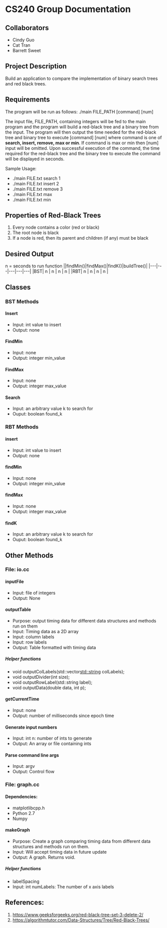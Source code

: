 # CS240 Group Documentation

## Collaborators
- Cindy Guo
- Cat Tran
- Barrett Sweet


## Project Description
Build an application to compare the implementation of binary search trees and red black trees.


## Requirements
The program will be run as follows:
./main FILE_PATH [command] [num]

The input file, FILE_PATH, containing integers will be fed to the main program and the program will build a red-black tree and a binary tree from the input. The program will then output the time needed for the red-black tree and binary tree to execute [command] [num] where command is one of **search, insert, remove, max or min**. If command is max or min then [num] input will be omitted. Upon successful execution of the command, the time required for the red-black tree and the binary tree to execute the command will be displayed in seconds. 

Sample Usage: 
* ./main FILE.txt search 1
* ./main FILE.txt insert 2
* ./main FILE.txt remove 3
* ./main FILE.txt max
* ./main FILE.txt min


## Properties of Red-Black Trees
1. Every node contains a color (red or black)
2. The root node is black
3. If a node is red, then its parent and children (if any) must be black


## Desired Output
n = seconds to run function
||findMin()|findMax()|findK()|buildTree()|
|---|---|---|---|---|
|BST| n | n | n | n |
|RBT| n | n | n | n |


## Classes

### BST Methods

#### Insert
- Input: int value to insert
- Output: none
#### FindMin
- Input: none
- Output: integer min_value
#### FindMax
- Input: none
- Output: integer max_value
#### Search
- Input: an arbitrary value k to search for
- Ouput: boolean found_k

### RBT Methods

#### insert
- Input: int value to insert
- Output: none
#### findMin
- Input: none
- Output: integer min_value
#### findMax
- Input: none
- Output: integer max_value
#### findK
- Input: an arbitrary value k to search for
- Ouput: boolean found_k


## Other Methods

### File: io.cc

#### inputFile
- Input: file of integers
- Output: None

#### outputTable
- Purpose: output timing data for different data structures and methods run on them
- Input: Timing data as a 2D array
- Input: column labels 
- Input: row labels
- Output: Table formatted with timing data
##### Helper functions
- void outputColLabels(std::vector<std::string> colLabels);
- void outputDivider(int size);
- void outputRowLabel(std::string label);
- void outputData(double data, int p);

#### getCurrentTime
- Input: none
- Output: number of milliseconds since epoch time

#### Generate input numbers
- Input: int n: number of ints to generate
- Output: An array or file containing ints

#### Parse command line args
- Input: argv
- Output: Control flow

### File: graph.cc

#### Dependencies:
- matplotlibcpp.h
- Python 2.7
- Numpy

#### makeGraph
- Purpose: Create a graph comparing timing data from different data structures and methods run on them.
- Input: Will accept timing data in future update
- Output: A graph. Returns void.

##### Helper functions
- labelSpacing
- Input: int numLabels: The number of x axis labels

## References:
1. https://www.geeksforgeeks.org/red-black-tree-set-3-delete-2/
2. https://algorithmtutor.com/Data-Structures/Tree/Red-Black-Trees/
